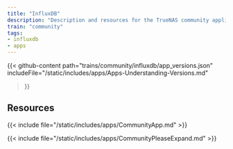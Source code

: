 ```yaml
---
title: "InfluxDB"
description: "Description and resources for the TrueNAS community application called InfluxDB."
train: "community"
tags:
- influxdb
- apps
---
```


{{< github-content 
    path="trains/community/influxdb/app_versions.json"
	includeFile="/static/includes/apps/Apps-Understanding-Versions.md"
>}}

## Resources

{{< include file="/static/includes/apps/CommunityApp.md" >}}

{{< include file="/static/includes/apps/CommunityPleaseExpand.md" >}}

<!--
<div class="docs-sections">

{{< doc-card title="<appname> Deployments" link="/resources/"
descr="How to deploy and configure the <appname> app." >}}

</div>
-->

